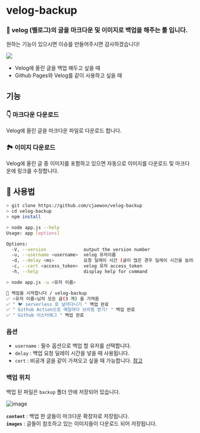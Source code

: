# velog-backup

### 📁 velog (벨로그)의 글을 마크다운 및 이미지로 백업을 해주는 툴 입니다.  
원하는 기능이 있으시면 이슈를 만들어주시면 감사하겠습니다!

![](https://media.vlpt.us/images/jwn4492/post/07149c42-9707-48c6-b44a-c47d7c52fc1a/ezgif-2-5d5273beba63.gif)

- Velog에 올린 글을 백업 해두고 싶을 때
- Github Pages와 Velog를 같이 사용하고 싶을 때

## 기능
### 👇 마크다운 다운로드
Velog에 올린 글을 마크다운 파일로 다운로드 합니다.

### 🏞️ 이미지 다운로드
Velog에 올린 글 중 이미지를 포함하고 있으면 자동으로 이미지를 다운로드 및 마크다운에 링크를 수정합니다.



## 👋 사용법

```bash
> git clone https://github.com/cjaewon/velog-backup
> cd velog-backup
> npm install

> node app.js --help
Usage: app [options]

Options:
  -V, --version              output the version number
  -u, --username <username>  velog 유저이름
  -d, --delay <ms>           요청 딜레이 시간 (글이 많은 경우 딜레이 시간을 늘려주세요)
  -c, --cert <access_token>  velog 유저 access_token
  -h, --help                 display help for command

> node app.js -u <유저 이름>

📙 백업을 시작합니다 / velog-backup
✅ <유저 이름>님의 모든 글(3 개) 을 가져옴
✅ " 🐦 serverless 로 날아다니기 " 백업 완료
✅ " Github Action으로 매일마다 브리핑 받기! " 백업 완료
✅ " Github 이스터에그 " 백업 완료
```
### 옵션
- `username` : 필수 옵션으로 백업 할 유저를 선택합니다.
- `delay` : 백업 요청 딜레이 시간을 넣을 때 사용됩니다.
- `cert` : 비공개 글을 같이 가져오고 싶을 때 가능합니다. [참고](https://github.com/cjaewon/velog-backup/issues/4)   

### 백업 위치
백업 된 파일은 `backup` 폴더 안에 저장되어 있습니다.

![image](https://user-images.githubusercontent.com/32125218/81049982-3af00c80-8efa-11ea-8b2b-8b90827b4d1e.png)


**`content`** : 백업 한 글들이 마크다운 확장자로 저장됩니다.  
**`images`** : 글들이 참조하고 있는 이미지들이 다운로드 되어 저장됩니다.
